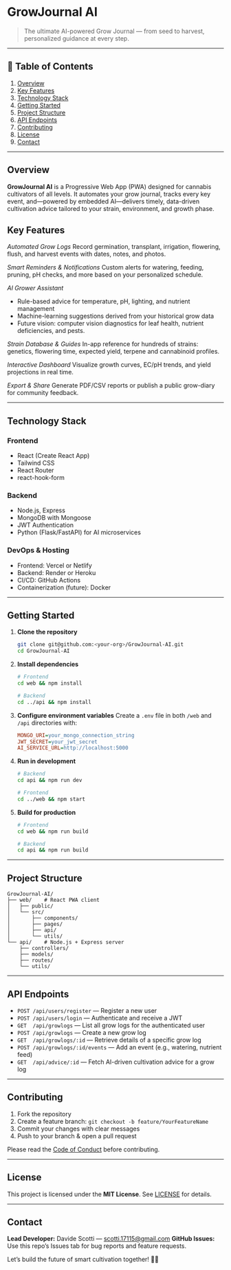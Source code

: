 # GrowJournal AI

> The ultimate AI-powered Grow Journal — from seed to harvest, personalized guidance at every step.

---

## 📖 Table of Contents

1. [Overview](#overview)
2. [Key Features](#key-features)
3. [Technology Stack](#technology-stack)
4. [Getting Started](#getting-started)
5. [Project Structure](#project-structure)
6. [API Endpoints](#api-endpoints)
7. [Contributing](#contributing)
8. [License](#license)
9. [Contact](#contact)

---

## Overview

**GrowJournal AI** is a Progressive Web App (PWA) designed for cannabis cultivators of all levels. It automates your grow journal, tracks every key event, and—powered by embedded AI—delivers timely, data-driven cultivation advice tailored to your strain, environment, and growth phase.

## Key Features

*Automated Grow Logs*
Record germination, transplant, irrigation, flowering, flush, and harvest events with dates, notes, and photos.

*Smart Reminders & Notifications*
Custom alerts for watering, feeding, pruning, pH checks, and more based on your personalized schedule.

*AI Grower Assistant*

* Rule-based advice for temperature, pH, lighting, and nutrient management
* Machine-learning suggestions derived from your historical grow data
* Future vision: computer vision diagnostics for leaf health, nutrient deficiencies, and pests.

*Strain Database & Guides*
In-app reference for hundreds of strains: genetics, flowering time, expected yield, terpene and cannabinoid profiles.

*Interactive Dashboard*
Visualize growth curves, EC/pH trends, and yield projections in real time.

*Export & Share*
Generate PDF/CSV reports or publish a public grow-diary for community feedback.

---

## Technology Stack

### Frontend

* React (Create React App)
* Tailwind CSS
* React Router
* react-hook-form

### Backend

* Node.js, Express
* MongoDB with Mongoose
* JWT Authentication
* Python (Flask/FastAPI) for AI microservices

### DevOps & Hosting

* Frontend: Vercel or Netlify
* Backend: Render or Heroku
* CI/CD: GitHub Actions
* Containerization (future): Docker

---

## Getting Started

1. **Clone the repository**

   ```bash
   git clone git@github.com:<your-org>/GrowJournal-AI.git
   cd GrowJournal-AI
   ```
2. **Install dependencies**

   ```bash
   # Frontend
   cd web && npm install

   # Backend
   cd ../api && npm install
   ```
3. **Configure environment variables**
   Create a `.env` file in both `/web` and `/api` directories with:

   ```ini
   MONGO_URI=your_mongo_connection_string
   JWT_SECRET=your_jwt_secret
   AI_SERVICE_URL=http://localhost:5000
   ```
4. **Run in development**

   ```bash
   # Backend
   cd api && npm run dev

   # Frontend
   cd ../web && npm start
   ```
5. **Build for production**

   ```bash
   # Frontend
   cd web && npm run build

   # Backend
   cd api && npm run build
   ```

---

## Project Structure

```
GrowJournal-AI/
├── web/    # React PWA client
│   ├── public/
│   └── src/
│       ├── components/
│       ├── pages/
│       ├── api/
│       └── utils/
└── api/    # Node.js + Express server
    ├── controllers/
    ├── models/
    ├── routes/
    └── utils/
```

---

## API Endpoints

* `POST /api/users/register` — Register a new user
* `POST /api/users/login` — Authenticate and receive a JWT
* `GET  /api/growlogs` — List all grow logs for the authenticated user
* `POST /api/growlogs` — Create a new grow log
* `GET  /api/growlogs/:id` — Retrieve details of a specific grow log
* `POST /api/growlogs/:id/events` — Add an event (e.g., watering, nutrient feed)
* `GET  /api/advice/:id` — Fetch AI-driven cultivation advice for a grow log

---

## Contributing

1. Fork the repository
2. Create a feature branch: `git checkout -b feature/YourFeatureName`
3. Commit your changes with clear messages
4. Push to your branch & open a pull request

Please read the [Code of Conduct](CODE_OF_CONDUCT.md) before contributing.

---

## License

This project is licensed under the **MIT License**. See [LICENSE](LICENSE) for details.

---

## Contact

**Lead Developer:** Davide Scotti — [scotti.17115@gmail.com](mailto:scotti.17115@gmail.com)
**GitHub Issues:** Use this repo’s Issues tab for bug reports and feature requests.

Let’s build the future of smart cultivation together! 🌱🤖
